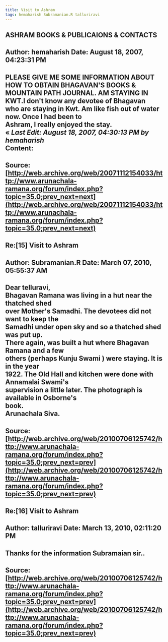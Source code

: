 ```yaml
--- 
title: Visit to Ashram   
tags: hemaharish Subramanian.R talluriravi  
---  
```

## ASHRAM BOOKS & PUBLICAIONS & CONTACTS  
Author: hemaharish          Date: August 18, 2007, 04:23:31 PM  
---  
PLEASE GIVE ME SOME INFORMATION ABOUT HOW TO OBTAIN BHAGAVAN'S BOOKS &  
MOUNTAIN PATH JOURNAL. AM STAYING IN KWT.I don't know any devotee of Bhagavan  
who are staying in Kwt. Am like fish out of water now. Once I had been to  
Ashram, I really enjoyed the stay.   
« _Last Edit: August 18, 2007, 04:30:13 PM by hemaharish_  
Content:
 ---  
Source:[http://web.archive.org/web/20071112154033/http://www.arunachala-ramana.org/forum/index.php?topic=35.0;prev_next=next](http://web.archive.org/web/20071112154033/http://www.arunachala-ramana.org/forum/index.php?topic=35.0;prev_next=next)   
---  

## Re:[15] Visit to Ashram  
Author: Subramanian.R       Date: March 07, 2010, 05:55:37 AM  
---  
Dear telluravi,   
Bhagavan Ramana was living in a hut near the thatched shed   
over Mother's Samadhi. The devotees did not want to keep the   
Samadhi under open sky and so a thatched shed was put up.   
There again, was built a hut where Bhagavan Ramana and a few   
others (perhaps Kunju Swami ) were staying. It is in the year   
1922. The Old Hall and kitchen were done with Annamalai Swami's   
supervision a little later. The photograph is available in Osborne's   
book.   
Arunachala Siva.
 ---  
Source:[http://web.archive.org/web/20100706125742/http://www.arunachala-ramana.org/forum/index.php?topic=35.0;prev_next=prev](http://web.archive.org/web/20100706125742/http://www.arunachala-ramana.org/forum/index.php?topic=35.0;prev_next=prev)   
---  

## Re:[16] Visit to Ashram  
Author: talluriravi         Date: March 13, 2010, 02:11:20 PM  
---  
Thanks for the information Subramaian sir..
 ---  
Source:[http://web.archive.org/web/20100706125742/http://www.arunachala-ramana.org/forum/index.php?topic=35.0;prev_next=prev](http://web.archive.org/web/20100706125742/http://www.arunachala-ramana.org/forum/index.php?topic=35.0;prev_next=prev)   
---  

